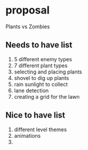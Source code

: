 # proposal
Plants vs Zombies
## Needs to have list
1) 5 different enemy types
2) 7 different plant types
3) selecting and placing plants
4) shovel to dig up plants
5) rain sunlight to collect
6) lane detection
7) creating a grid for the lawn

## Nice to have list
1) different level themes
2) animations
3) 
